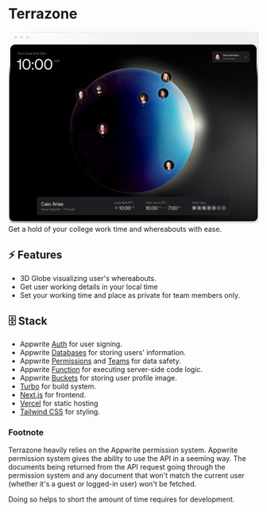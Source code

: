 # Terrazone

![Terrazone](public/images/terrazone.png)
Get a hold of your college work time and whereabouts with ease.

## ⚡ Features

- 3D Globe visualizing user's whereabouts.
- Get user working details in your local time
- Set your working time and place as private for team members only.

## 🗄️ Stack

- Appwrite [Auth](https://appwrite.io/docs/products/auth) for user signing.
- Appwrite [Databases](https://appwrite.io/docs/products/databases) for storing users' information.
- Appwrite [Permissions](https://appwrite.io/docs/products/databases/permissions) and [Teams](https://appwrite.io/docs/products/auth/teams) for data safety.
- Appwrite [Function](https://appwrite.io/docs/products/functions) for executing server-side code logic.
- Appwrite [Buckets](https://appwrite.io/docs/products/storage) for storing user profile image.
- [Turbo](https://turbo.build/repo/docs) for build system.
- [Next.js](https://nextjs.org/) for frontend.
- [Vercel](https://vercel.com/) for static hosting
- [Tailwind CSS](https://tailwindcss.com/) for styling.

### Footnote

Terrazone heavily relies on the Appwrite permission system.
Appwrite permission system gives the ability to use the API in a seeming way. The documents being returned from the API request going through the permission system and any document that won't match the current user (whether it's a guest or logged-in user) won't be fetched.

Doing so helps to short the amount of time requires for development.
